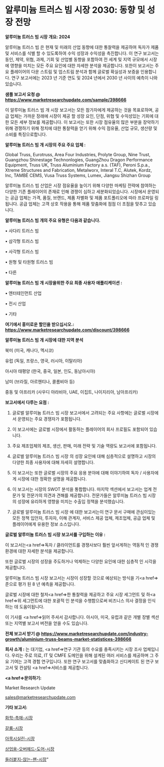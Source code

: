 # 알루미늄 트러스 빔 시장 2030: 동향 및 성장 전망

<strong>알루미늄 트러스 빔 시장 개요: 2024</strong>

알루미늄 트러스 빔 은 현재 및 미래의 산업 동향에 대한 통찰력을 제공하여 독자가 제품 및 서비스를 식별 할 수 있도록하여 수익 성장과 수익성을 촉진합니다. 이 연구 보고서는 동인, 제약, 위협, 과제, 기회 및 산업별 동향을 포함하여 전 세계 및 지역 규모에서 시장에 영향을 미치는 모든 주요 요인에 대한 자세한 분석을 제공합니다. 또한이 보고서는 주요 플레이어의 다운 스트림 및 업스트림 분석과 함께 글로벌 확실성과 보증을 인용합니다. 연구 보고서에는 2023 년 기준 연도 및 2024 년에서 2030 년 사이의 예측이 나와 있습니다.



<strong>샘플 보고서 요청 @ <a href=https://www.marketresearchupdate.com/sample/398666>https://www.marketresearchupdate.com/sample/398666</a></strong>

이 알루미늄 트러스 빔 개 시장 보고서는 모든 참가자에게 제공하는 것을 목표로하며, 공급 업체는 가까운 장래에 시장이 제공 할 성장 요인, 단점, 위협 및 수익성있는 기회에 대한 모든 세부 정보를 제공합니다. 이 보고서는 또한 시장 점유율의 많은 부분을 장악하기 위해 경쟁하기 위해 정치에 대한 통찰력을 얻기 위해 수익 점유율, 산업 규모, 생산량 및 소비를 특징으로합니다.



<strong>알루미늄 트러스 빔 개 시장의 주요 주요 업체 :</strong>

Global Truss, Eurotruss, Area Four Industries, Prolyte Group, Nine Trust, Guangzhou Shinestage Technonlogies, GuangZhou Dragon Performance Equipment, Truss UK, Truss Aluminium Factory a.s. (TAF), Peroni S.p.a., Xtreme Structures and Fabrication, Metalworx, Interal T.C, Alutek, Kordz, Inc, TAMBÈ CEMS, Vusa Truss Systems, Lumex, Jiangsu Shizhan Group

알루미늄 트러스 빔 산업은 시장 점유율을 높이기 위해 다양한 마케팅 전략에 참여하는 다양한 기존 플레이어의 존재로 인해 경쟁이 심하고 세분화되었습니다. 시장에서 운영되는 공급 업체는 가격, 품질, 브랜드, 제품 차별화 및 제품 포트폴리오에 따라 프로파일 링됩니다. 공급 업체는 고객 상호 작용을 통해 제품 맞춤화에 점점 더 초점을 맞추고 있습니다.



<strong>알루미늄 트러스 빔 개의 주요 유형은 다음과 같습니다.</strong>

• 사다리 트러스 빔

• 삼각형 트러스 빔

• 사각형 트러스 빔

• 원형 및 타원형 트러스 빔

• 다른



<strong>알루미늄 트러스 빔 개 시장을위한 주요 최종 사용자 애플리케이션 :</strong>

• 엔터테인먼트 산업

• 전시 산업

• 기타



<strong>여기에서 흥미로운 할인을 받으십시오.: <a href=https://www.marketresearchupdate.com/discount/398666>https://www.marketresearchupdate.com/discount/398666</a></strong>



<strong>알루미늄 트러스 빔 개 시장에 대한 지역 분석</strong>

북미 (미국, 캐나다, 멕시코)

유럽 (독일, 프랑스, 영국, 러시아, 이탈리아)

아시아 태평양 (한국, 중국, 일본, 인도, 동남아시아)

남미 (브라질, 아르헨티나, 콜롬비아 등)

중동 및 아프리카 (사우디 아라비아, UAE, 이집트, 나이지리아, 남아프리카)



<strong>보고서에서 다루는 요점 :</strong>

1. 글로벌 알루미늄 트러스 빔 시장 보고서에서 고려되는 주요 사항에는 글로벌 시장에서 운영되는 주요 경쟁자가 포함됩니다.

2. 이 보고서에는 글로벌 시장에서 활동하는 플레이어의 회사 프로필도 포함되어 있습니다.

3. 주요 제조업체의 제조, 생산, 판매, 미래 전략 및 기술 역량도 보고서에 포함됩니다.

4. 글로벌 알루미늄 트러스 빔 시장 의 성장 요인에 대해 심층적으로 설명하고 시장의 다양한 최종 사용자에 대해 자세히 설명합니다.

5. 이 보고서는 또한 글로벌 시장의 주요 응용 분야에 대해 이야기하여 독자 / 사용자에게 시장에 대한 정확한 설명을 제공합니다.

6. 이 보고서는 시장의 SWOT 분석을 통합합니다. 마지막 섹션에서 보고서는 업계 전문가 및 전문가의 의견과 견해를 제공합니다. 전문가들은 알루미늄 트러스 빔 시장의 성장에 유리하게 영향을 미치는 수출입 정책을 분석했습니다.

7. 글로벌 알루미늄 트러스 빔 시장 에 대한 보고서는이 연구 문서 구매에 관심이있는 모든 정책 입안자, 투자자, 이해 관계자, 서비스 제공 업체, 제조업체, 공급 업체 및 플레이어에게 유용한 정보 소스입니다.



<strong>글로벌 알루미늄 트러스 빔 시장 보고서를 구입하는 이유 :</strong>

이 보고서는<a href=>독자 / 클</a>라이언트를 경쟁사보다 훨씬 앞서게하는 역동적 인 경쟁 환경에 대한 자세한 분석을 제공합니다.

또한 글로벌 시장의 성장을 주도하거나 억제하는 다양한 요인에 대한 심층적 인 시각을 제공합니다.

알루미늄 트러스 빔 시장 보고서는 시장이 성장할 것으로 예상되는 방식을 기<a href=>준으로</a> 평가 된 8 년 예측을 제공합니다.

글로벌 시장에 대한 철저<a href=>한 통찰력</a>을 제공하고 주요 시장 세그먼트 및 하<a href=>위 세그</a>먼트에 대한 포괄적 인 분석을 수행함으로써 비즈니스 의사 결정을 인식하는 데 도움이됩니다.

이 기사를 <a href=>읽어 주</a>셔서 감사합니다. 아시아, 미국, 유럽과 같은 개별 장별 섹션 또는 지역별 보고서 버전을 얻을 수도 있습니다.



<strong>전체 보고서 받기 @ <a href=https://www.marketresearchupdate.com/industry-growth/aluminium-truss-beams-market-statistices-398666>https://www.marketresearchupdate.com/industry-growth/aluminium-truss-beams-market-statistices-398666</a></strong>



<strong>회사 소개 :</strong>
는 대기업, <a href=>연구 기</a>관 등의 수요를 충족시키는 시장 조사 업체입니다. 우리는 주로 의료, IT 및 CMFE 도메인을 위해 설계된 여러 서비스를 제공하며 그 주요 기여는 고객 경험 연구입니다. 또한 연구 보고서를 맞춤화하고 신디케이트 된 연구 보고서 및 컨설팅 <a href=>서비</a>스를 제공합니다.



<strong><a href=>문의하기:</a></strong>

Market Research Update

sales@marketresearchupdate.com



<strong>기타 보고서:</strong>

<a href=https://www.linkedin.com/pulse/화학-촉매-시장-진입-전략-및-위험-평가2029년-trend-tracking-tips-360-analysis/>화학-촉매-시장</a>

<a href=https://www.linkedin.com/pulse/갈륨-시장-규모-및-성장-2023-survey-savvy-insights-360-analysis-itngf/>갈륨-시장</a>

<a href=https://www.linkedin.com/pulse/아목시실린-시장-경쟁-분석-및-성장-잠재력-2029-isdailynews-w5vhf/>아목시실린-시장</a>

<a href=https://www.linkedin.com/pulse/상업용-오버헤드-도어-시장-경쟁-분석-및-성장-잠재력-2030-73ugf/>상업용-오버헤드-도어-시장</a>

<a href=https://www.linkedin.com/pulse/들러붙지-않는-팬-시장-진입-전략-및-위험-평가2029년-trendsetters-talk-360-analysis-2w2kf/>들러붙지-않는-팬-시장</a>"
